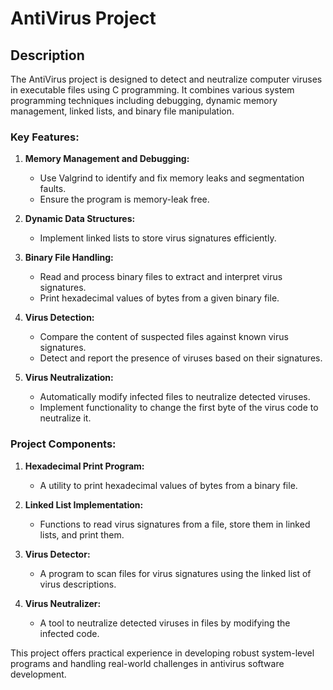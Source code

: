 # AntiVirus Project

## Description

The AntiVirus project is designed to detect and neutralize computer viruses in executable files using C programming. It combines various system programming techniques including debugging, dynamic memory management, linked lists, and binary file manipulation.

### Key Features:

1. **Memory Management and Debugging:** 
   - Use Valgrind to identify and fix memory leaks and segmentation faults.
   - Ensure the program is memory-leak free.

2. **Dynamic Data Structures:** 
   - Implement linked lists to store virus signatures efficiently.

3. **Binary File Handling:** 
   - Read and process binary files to extract and interpret virus signatures.
   - Print hexadecimal values of bytes from a given binary file.

4. **Virus Detection:** 
   - Compare the content of suspected files against known virus signatures.
   - Detect and report the presence of viruses based on their signatures.

5. **Virus Neutralization:** 
   - Automatically modify infected files to neutralize detected viruses.
   - Implement functionality to change the first byte of the virus code to neutralize it.

### Project Components:

1. **Hexadecimal Print Program:**
   - A utility to print hexadecimal values of bytes from a binary file.

2. **Linked List Implementation:**
   - Functions to read virus signatures from a file, store them in linked lists, and print them.

3. **Virus Detector:**
   - A program to scan files for virus signatures using the linked list of virus descriptions.

4. **Virus Neutralizer:**
   - A tool to neutralize detected viruses in files by modifying the infected code.

This project offers practical experience in developing robust system-level programs and handling real-world challenges in antivirus software development.
